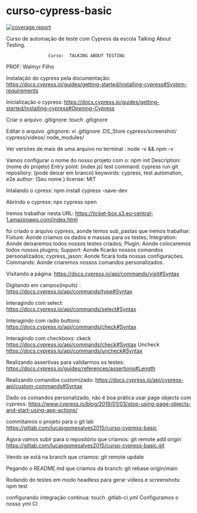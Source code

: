 # curso-cypress-basic

[![coverage report](https://gitlab.com/lucasgomesalves2015/curso-cypress-basic/badges/main/coverage.svg)](https://gitlab.com/lucasgomesalves2015/curso-cypress-basic/-/commits/main)


Curso de automação de teste com Cypress da escola Talking About Testing.

					Curso:  TALKING ABOUT TESTING
PROF: Walmyr Filho

Instalação do cypress pela documentação:    https://docs.cypress.io/guides/getting-started/installing-cypress#System-requirements  

Inicialização o cypress:  https://docs.cypress.io/guides/getting-started/installing-cypress#Opening-Cypress 

Criar o arquivo .gitignore:   touch .gitignore 

Editar o arquivo .gitignore:   vi .gitignore
.DS_Store
cypress/screenshot/
cypress/videos/
node_modules/


Ver versões de mais de uma arquivo no terminal :    node -v && npm -v

Vamos configurar o nome do nosso projeto com o:  npm init 
Description: (nome do projeto)
Entry point: (index.js)
test command: cypress run 
git repository: (pode deixar em branco)
keywords: cypress, test automation, e2e
author: (Seu nome )
license: MIT


Intalando o cpress: npm install cypress –save-dev

Abrindo o cypress: npx cypress open
		
Iremos trabalhar nesta URL: https://ticket-box.s3.eu-central-1.amazonaws.com/index.html 

foi criado o arquivo cypress, aonde temos sub_pastas que iremos trabalhar:
Fixture: Aonde criamos os dados e massas para os testes;
Integration: Aonde deixaremos todos nossos testes criados;
Plugin: Aonde colocaremos todos nossos plugins;
Support: Aonde ficarão nossos comandos personalizados;
cypress_jason: Aonde ficará toda nossas configurações.
Commands: Aonde criaremos nossos comandos personalizados.


Visitando a página: https://docs.cypress.io/api/commands/visit#Syntax 
	
Digitando em campos(inputs) : https://docs.cypress.io/api/commands/type#Syntax 

Interagindo com select: https://docs.cypress.io/api/commands/select#Syntax   

Interagindo com radio buttons:  https://docs.cypress.io/api/commands/check#Syntax

Interagindo  com checkboxs: ckeck  https://docs.cypress.io/api/commands/check#Syntax
Uncheck  https://docs.cypress.io/api/commands/uncheck#Syntax 
																					
Realizando assertivas para validarmos os testes: https://docs.cypress.io/guides/references/assertions#Length 

Realizando comandos customizado: https://docs.cypress.io/api/cypress-api/custom-commands#Syntax 

Dado os comandos personalizado, não é boa prática usar page objects com cypress: https://www.cypress.io/blog/2019/01/03/stop-using-page-objects-and-start-using-app-actions/ 

commitamos o projeto para o git lab  	https://gitlab.com/lucasgomesalves2015/curso-cypress-basic 

Agora vamos subir para o repositório que criamos: git remote add origin https://gitlab.com/lucasgomesalves2015/curso-cypress-basic.git

Vendo se está na branch que criamos: git remote update

Pegando o README.md que criamos da branch: git rebase origin/main	

Rodando do testes em modo headless para gerar vídeos e screenshots: npm test

configurando integração continua: touch .gitlab-ci.yml
Configuramos o nosso yml CI
	